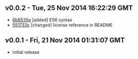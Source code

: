 v0.0.2 - Tue, 25 Nov 2014 16:22:29 GMT
--------------------------------------

- [6b8535e](../../commit/6b8535e) [added] ES6 syntax
- [551733c](../../commit/551733c) [changed] license reference in README


v0.0.1 - Fri, 21 Nov 2014 01:31:07 GMT
--------------------------------------

- initial release


